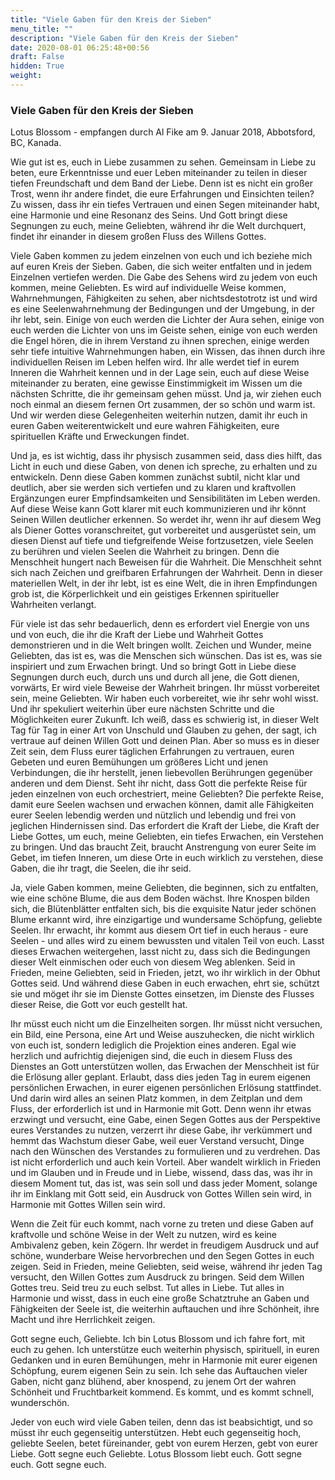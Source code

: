 ```yaml
---
title: "Viele Gaben für den Kreis der Sieben"
menu_title: ""
description: "Viele Gaben für den Kreis der Sieben"
date: 2020-08-01 06:25:48+00:56
draft: False
hidden: True
weight:
---
```

### Viele Gaben für den Kreis der Sieben

Lotus Blossom - empfangen durch Al Fike am 9. Januar 2018, Abbotsford, BC, Kanada.

Wie gut ist es, euch in Liebe zusammen zu sehen. Gemeinsam in Liebe zu beten, eure Erkenntnisse und euer Leben miteinander zu teilen in dieser tiefen Freundschaft und dem Band der Liebe. Denn ist es nicht ein großer Trost, wenn ihr andere findet, die eure Erfahrungen und Einsichten teilen? Zu wissen, dass ihr ein tiefes Vertrauen und einen Segen miteinander habt, eine Harmonie und eine Resonanz des Seins. Und Gott bringt diese Segnungen zu euch, meine Geliebten, während ihr die Welt durchquert, findet ihr einander in diesem großen Fluss des Willens Gottes.

Viele Gaben kommen zu jedem einzelnen von euch und ich beziehe mich auf euren Kreis der Sieben. Gaben, die sich weiter entfalten und in jedem Einzelnen vertiefen werden. Die Gabe des Sehens wird zu jedem von euch kommen, meine Geliebten. Es wird auf individuelle Weise kommen, Wahrnehmungen, Fähigkeiten zu sehen, aber nichtsdestotrotz ist und wird es eine Seelenwahrnehmung der Bedingungen und der Umgebung, in der ihr lebt, sein. Einige von euch werden die Lichter der Aura sehen, einige von euch werden die Lichter von uns im Geiste sehen, einige von euch werden die Engel hören, die in ihrem Verstand zu ihnen sprechen, einige werden sehr tiefe intuitive Wahrnehmungen haben, ein Wissen, das ihnen durch ihre individuellen Reisen im Leben helfen wird. Ihr alle werdet tief in eurem Inneren die Wahrheit kennen und in der Lage sein, euch auf diese Weise miteinander zu beraten, eine gewisse Einstimmigkeit im Wissen um die nächsten Schritte, die ihr gemeinsam gehen müsst. Und ja, wir ziehen euch noch einmal an diesem fernen Ort zusammen, der so schön und warm ist. Und wir werden diese Gelegenheiten weiterhin nutzen, damit ihr euch in euren Gaben weiterentwickelt und eure wahren Fähigkeiten, eure spirituellen Kräfte und Erweckungen findet.

Und ja, es ist wichtig, dass ihr physisch zusammen seid, dass dies hilft, das Licht in euch und diese Gaben, von denen ich spreche, zu erhalten und zu entwickeln. Denn diese Gaben kommen zunächst subtil, nicht klar und deutlich, aber sie werden sich vertiefen und zu klaren und kraftvollen Ergänzungen eurer Empfindsamkeiten und Sensibilitäten im Leben werden. Auf diese Weise kann Gott klarer mit euch kommunizieren und ihr könnt Seinen Willen deutlicher erkennen. So werdet ihr, wenn ihr auf diesem Weg als Diener Gottes voranschreitet, gut vorbereitet und ausgerüstet sein, um diesen Dienst auf tiefe und tiefgreifende Weise fortzusetzen, viele Seelen zu berühren und vielen Seelen die Wahrheit zu bringen. Denn die Menschheit hungert nach Beweisen für die Wahrheit. Die Menschheit sehnt sich nach Zeichen und greifbaren Erfahrungen der Wahrheit. Denn in dieser materiellen Welt, in der ihr lebt, ist es eine Welt, die in ihren Empfindungen grob ist, die Körperlichkeit und ein geistiges Erkennen spiritueller Wahrheiten verlangt.

Für viele ist das sehr bedauerlich, denn es erfordert viel Energie von uns und von euch, die ihr die Kraft der Liebe und Wahrheit Gottes demonstrieren und in die Welt bringen wollt. Zeichen und Wunder, meine Geliebten, das ist es, was die Menschen sich wünschen. Das ist es, was sie inspiriert und zum Erwachen bringt. Und so bringt Gott in Liebe diese Segnungen durch euch, durch uns und durch all jene, die Gott dienen, vorwärts, Er wird viele Beweise der Wahrheit bringen. Ihr müsst vorbereitet sein, meine Geliebten. Wir haben euch vorbereitet, wie ihr sehr wohl wisst. Und ihr spekuliert weiterhin über eure nächsten Schritte und die Möglichkeiten eurer Zukunft. Ich weiß, dass es schwierig ist, in dieser Welt Tag für Tag in einer Art von Unschuld und Glauben zu gehen, der sagt, ich vertraue auf deinen Willen Gott und deinen Plan. Aber so muss es in dieser Zeit sein, dem Fluss eurer täglichen Erfahrungen zu vertrauen, euren Gebeten und euren Bemühungen um größeres Licht und jenen Verbindungen, die ihr herstellt, jenen liebevollen Berührungen gegenüber anderen und dem Dienst. Seht ihr nicht, dass Gott die perfekte Reise für jeden einzelnen von euch orchestriert, meine Geliebten? Die perfekte Reise, damit eure Seelen wachsen und erwachen können, damit alle Fähigkeiten eurer Seelen lebendig werden und nützlich und lebendig und frei von jeglichen Hindernissen sind. Das erfordert die Kraft der Liebe, die Kraft der Liebe Gottes, um euch, meine Geliebten, ein tiefes Erwachen, ein Verstehen zu bringen. Und das braucht Zeit, braucht Anstrengung von eurer Seite im Gebet, im tiefen Inneren, um diese Orte in euch wirklich zu verstehen, diese Gaben, die ihr tragt, die Seelen, die ihr seid.

Ja, viele Gaben kommen, meine Geliebten, die beginnen, sich zu entfalten, wie eine schöne Blume, die aus dem Boden wächst. Ihre Knospen bilden sich, die Blütenblätter entfalten sich, bis die exquisite Natur jeder schönen Blume erkannt wird, ihre einzigartige und wundersame Schöpfung, geliebte Seelen. Ihr erwacht, ihr kommt aus diesem Ort tief in euch heraus - eure Seelen - und alles wird zu einem bewussten und vitalen Teil von euch. Lasst dieses Erwachen weitergehen, lasst nicht zu, dass sich die Bedingungen dieser Welt einmischen oder euch von diesem Weg ablenken. Seid in Frieden, meine Geliebten, seid in Frieden, jetzt, wo ihr wirklich in der Obhut Gottes seid. Und während diese Gaben in euch erwachen, ehrt sie, schützt sie und möget ihr sie im Dienste Gottes einsetzen, im Dienste des Flusses dieser Reise, die Gott vor euch gestellt hat.

Ihr müsst euch nicht um die Einzelheiten sorgen. Ihr müsst nicht versuchen, ein Bild, eine Persona, eine Art und Weise auszuhecken, die nicht wirklich von euch ist, sondern lediglich die Projektion eines anderen. Egal wie herzlich und aufrichtig diejenigen sind, die euch in diesem Fluss des Dienstes an Gott unterstützen wollen, das Erwachen der Menschheit ist für die Erlösung aller geplant. Erlaubt, dass dies jeden Tag in eurem eigenen persönlichen Erwachen, in eurer eigenen persönlichen Erlösung stattfindet. Und darin wird alles an seinen Platz kommen, in dem Zeitplan und dem Fluss, der erforderlich ist und in Harmonie mit Gott. Denn wenn ihr etwas erzwingt und versucht, eine Gabe, einen Segen Gottes aus der Perspektive eures Verstandes zu nutzen, verzerrt ihr diese Gabe, ihr verkümmert und hemmt das Wachstum dieser Gabe, weil euer Verstand versucht, Dinge nach den Wünschen des Verstandes zu formulieren und zu verdrehen. Das ist nicht erforderlich und auch kein Vorteil. Aber wandelt wirklich in Frieden und im Glauben und in Freude und in Liebe, wissend, dass das, was ihr in diesem Moment tut, das ist, was sein soll und dass jeder Moment, solange ihr im Einklang mit Gott seid, ein Ausdruck von Gottes Willen sein wird, in Harmonie mit Gottes Willen sein wird.

Wenn die Zeit für euch kommt, nach vorne zu treten und diese Gaben auf kraftvolle und schöne Weise in der Welt zu nutzen, wird es keine Ambivalenz geben, kein Zögern. Ihr werdet in freudigem Ausdruck und auf schöne, wunderbare Weise hervorbrechen und den Segen Gottes in euch zeigen. Seid in Frieden, meine Geliebten, seid weise, während ihr jeden Tag versucht, den Willen Gottes zum Ausdruck zu bringen. Seid dem Willen Gottes treu. Seid treu zu euch selbst. Tut alles in Liebe. Tut alles in Harmonie und wisst, dass in euch eine große Schatztruhe an Gaben und Fähigkeiten der Seele ist, die weiterhin auftauchen und ihre Schönheit, ihre Macht und ihre Herrlichkeit zeigen.

Gott segne euch, Geliebte. Ich bin Lotus Blossom und ich fahre fort, mit euch zu gehen. Ich unterstütze euch weiterhin physisch, spirituell, in euren Gedanken und in euren Bemühungen, mehr in Harmonie mit eurer eigenen Schöpfung, eurem eigenen Sein zu sein. Ich sehe das Auftauchen vieler Gaben, nicht ganz blühend, aber knospend, zu jenem Ort der wahren Schönheit und Fruchtbarkeit kommend. Es kommt, und es kommt schnell, wunderschön.

Jeder von euch wird viele Gaben teilen, denn das ist beabsichtigt, und so müsst ihr euch gegenseitig unterstützen. Hebt euch gegenseitig hoch, geliebte Seelen, betet füreinander, gebt von eurem Herzen, gebt von eurer Liebe. Gott segne euch Geliebte. Lotus Blossom liebt euch. Gott segne euch. Gott segne euch.
